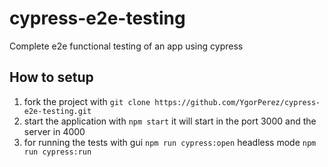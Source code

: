 # cypress-e2e-testing
Complete e2e functional testing of an app using cypress

## How to setup 

1. fork the project with `git clone https://github.com/YgorPerez/cypress-e2e-testing.git`
2. start the application with `npm start` it will start in the port 3000 and the server in 4000
3. for running the tests with gui `npm run cypress:open` headless mode `npm run cypress:run`
